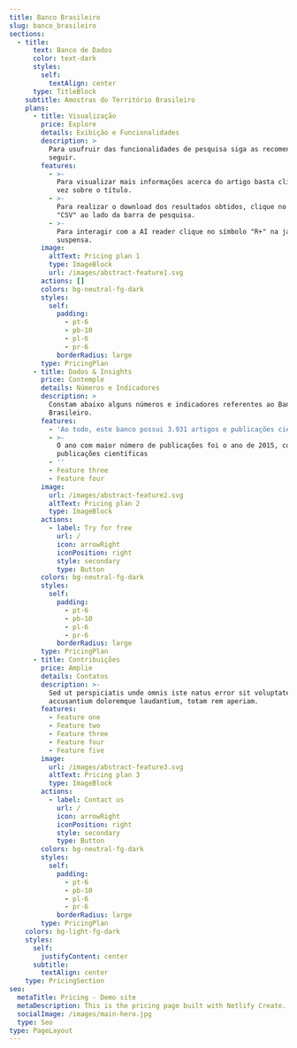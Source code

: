 ```yaml
---
title: Banco Brasileiro
slug: banco_brasileiro
sections:
  - title:
      text: Banco de Dados
      color: text-dark
      styles:
        self:
          textAlign: center
      type: TitleBlock
    subtitle: Amostras do Território Brasileiro
    plans:
      - title: Visualização
        price: Explore
        details: Exibição e Funcionalidades
        description: >
          Para usufruir das funcionalidades de pesquisa siga as recomendações a
          seguir.
        features:
          - >-
            Para visualizar mais informações acerca do artigo basta clicar uma
            vez sobre o título.
          - >-
            Para realizar o download dos resultados obtidos, clique no botão
            "CSV" ao lado da barra de pesquisa.
          - >-
            Para interagir com a AI reader clique no símbolo "R+" na janela
            suspensa.
        image:
          altText: Pricing plan 1
          type: ImageBlock
          url: /images/abstract-feature1.svg
        actions: []
        colors: bg-neutral-fg-dark
        styles:
          self:
            padding:
              - pt-6
              - pb-10
              - pl-6
              - pr-6
            borderRadius: large
        type: PricingPlan
      - title: Dados & Insights
        price: Contemple
        details: Números e Indicadores
        description: >
          Constam abaixo alguns números e indicadores referentes ao Banco
          Brasileiro.
        features:
          - 'Ao todo, este banco possui 3.931 artigos e publicações científicas.'
          - >-
            O ano com maior número de publicações foi o ano de 2015, com 453
            publicações científicas
          - ''
          - Feature three
          - Feature four
        image:
          url: /images/abstract-feature2.svg
          altText: Pricing plan 2
          type: ImageBlock
        actions:
          - label: Try for free
            url: /
            icon: arrowRight
            iconPosition: right
            style: secondary
            type: Button
        colors: bg-neutral-fg-dark
        styles:
          self:
            padding:
              - pt-6
              - pb-10
              - pl-6
              - pr-6
            borderRadius: large
        type: PricingPlan
      - title: Contribuições
        price: Amplie
        details: Contatos
        description: >-
          Sed ut perspiciatis unde omnis iste natus error sit voluptatem
          accusantium doloremque laudantium, totam rem aperiam.
        features:
          - Feature one
          - Feature two
          - Feature three
          - Feature four
          - Feature five
        image:
          url: /images/abstract-feature3.svg
          altText: Pricing plan 3
          type: ImageBlock
        actions:
          - label: Contact us
            url: /
            icon: arrowRight
            iconPosition: right
            style: secondary
            type: Button
        colors: bg-neutral-fg-dark
        styles:
          self:
            padding:
              - pt-6
              - pb-10
              - pl-6
              - pr-6
            borderRadius: large
        type: PricingPlan
    colors: bg-light-fg-dark
    styles:
      self:
        justifyContent: center
      subtitle:
        textAlign: center
    type: PricingSection
seo:
  metaTitle: Pricing - Demo site
  metaDescription: This is the pricing page built with Netlify Create.
  socialImage: /images/main-hero.jpg
  type: Seo
type: PageLayout
---
```

